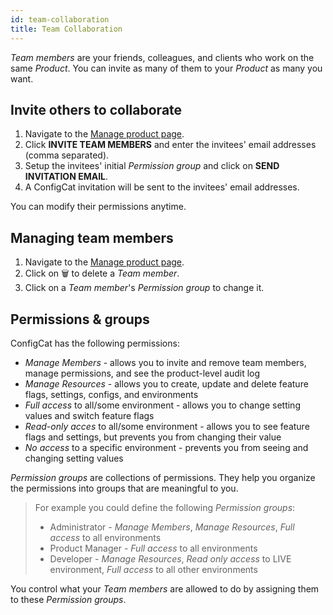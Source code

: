 ```yaml
---
id: team-collaboration
title: Team Collaboration
---
```


*Team members* are your friends, colleagues, and clients who work on the same *Product*. You can invite as many of them to your *Product* as many you want.

## Invite others to collaborate
1. Navigate to the <a href="https://test.configcat.com/product" target="_blank">Manage product page</a>.
1. Click **INVITE TEAM MEMBERS** and enter the invitees' email addresses (comma separated).
1. Setup the invitees' initial *Permission group* and click on **SEND INVITATION EMAIL**.
1. A ConfigCat invitation will be sent to the invitees' email addresses.

You can modify their permissions anytime.

## Managing team members
1. Navigate to the <a href="https://test.configcat.com/product" target="_blank">Manage product page</a>.
1. Click on  🗑️ ️to delete a *Team member*.
1. Click on a *Team member*'s *Permission group* to change it.

## Permissions & groups
ConfigCat has the following permissions:
* *Manage Members* - allows you to invite and remove team members, manage permissions, and see the product-level audit log
* *Manage Resources* - allows you to create, update and delete feature flags, settings, configs, and environments
* *Full access* to all/some environment - allows you to change setting values and switch feature flags
* *Read-only acces* to all/some environment - allows you to see feature flags and settings, but prevents you from changing their value
* *No access* to a specific environment - prevents you from seeing and changing setting values

*Permission groups* are collections of permissions. They help you organize the permissions into groups that are meaningful to you.

> For example you could define the following *Permission groups*:
> * Administrator - *Manage Members*, *Manage Resources*, *Full access* to all environments
> * Product Manager -  *Full access* to all environments
> * Developer - *Manage Resources*, *Read only access* to LIVE environment, *Full access* to all other environments

You control what your *Team members* are allowed to do by assigning them to these *Permission groups*. 
